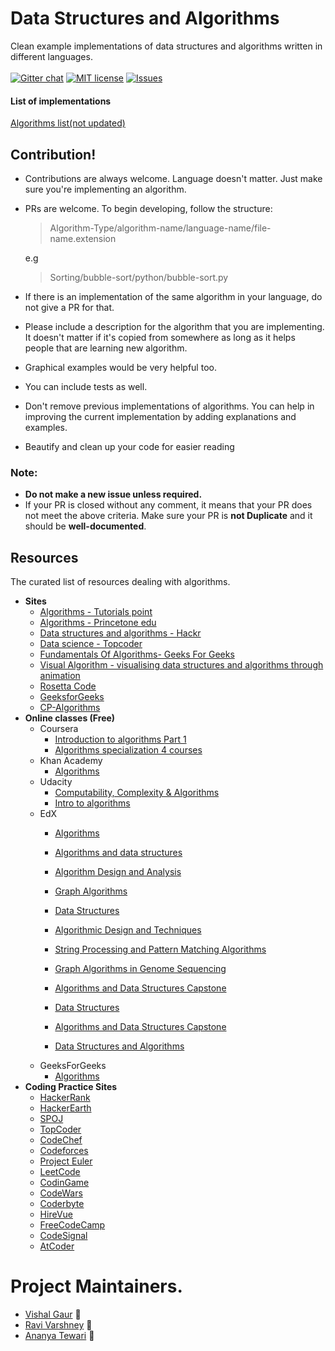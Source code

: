 # Data Structures and Algorithms 
Clean example implementations of data structures and algorithms written in different languages.
<br><br>
[![Gitter chat](https://badges.gitter.im/VAR-solutions/Algorithms.png)](https://gitter.im/VAR-solutions/Algorithms "Gitter chat")
[![MIT license](http://img.shields.io/badge/license-MIT-brightgreen.svg)](http://opensource.org/licenses/MIT)
[![Issues](http://img.shields.io/github/issues/VAR-solutions/Algorithms.svg)](https://github.com/VAR-solutions/Algorithms/issues)
#### List of implementations

[Algorithms list(not updated)](#)

## Contribution!
 * Contributions are always welcome. Language doesn't matter. Just make sure you're implementing an algorithm.
 * PRs are welcome. To begin developing, follow the structure:

   > Algorithm-Type/algorithm-name/language-name/file-name.extension
   
   e.g
   > Sorting/bubble-sort/python/bubble-sort.py

 * If there is an implementation of the same algorithm in your language, do not give a PR for that.
 * Please include a description for the algorithm that you are implementing. It doesn't matter if it's copied from somewhere as long as it helps people that are learning new algorithm.
 * Graphical examples would be very helpful too.
 * You can include tests as well.
 * Don't remove previous implementations of algorithms. You can help in improving the current implementation by adding explanations and examples.
 * Beautify and clean up your code for easier reading
 
 ### Note:
 * **Do not make a new issue unless required.**
 * If your PR is closed without any comment, it means that your PR does not meet the above criteria. Make sure your PR is **not Duplicate** and it should be **well-documented**.


## Resources

 The curated list of resources dealing with algorithms.

 * **Sites**
   * [Algorithms - Tutorials point](https://www.tutorialspoint.com/data_structures_algorithms/index.htm)
   * [Algorithms - Princetone edu](http://algs4.cs.princeton.edu/home/)
   * [Data structures and algorithms - Hackr](https://hackr.io/tutorials/learn-data-structures-algorithms)
   * [Data science - Topcoder](https://www.topcoder.com/community/data-science/data-science-tutorials/)
   * [Fundamentals Of Algorithms- Geeks For Geeks](http://www.geeksforgeeks.org/fundamentals-of-algorithms/)
   * [Visual Algorithm - visualising data structures and algorithms through animation](https://visualgo.net/en)
   * [Rosetta Code](http://rosettacode.org/wiki/Rosetta_Code)
   * [GeeksforGeeks](https://www.geeksforgeeks.org)
   * [CP-Algorithms](https://cp-algorithms.com)
* **Online classes (Free)**
  * Coursera 
      * [Introduction to algorithms Part 1](https://www.coursera.org/learn/algorithms-part1)
      * [Algorithms specialization 4 courses](https://www.coursera.org/specializations/algorithms)
   * Khan Academy 
     * [Algorithms](https://www.khanacademy.org/computing/computer-science/algorithms)
   * Udacity
      * [Computability, Complexity & Algorithms](https://www.udacity.com/course/computability-complexity-algorithms--ud061)
      * [Intro to algorithms](https://www.udacity.com/course/intro-to-algorithms--cs215)
   * EdX
      * [Algorithms](https://www.edx.org/course/algorithms-iitbombayx-cs213-3x-0)
      * [Algorithms and data structures](https://www.edx.org/course/algorithms-data-structures-microsoft-dev285x)
     * [Algorithm Design and Analysis](https://courses.edx.org/courses/course-v1:PennX+SD3x+2T2017/course/)
     * [Graph Algorithms](https://www.edx.org/course/graph-algorithms-uc-san-diegox-algs202x)
     * [Data Structures](https://www.edx.org/course/data-structures-uc-san-diegox-algs201x)
      * [Algorithmic Design and Techniques](https://www.edx.org/course/algorithmic-design-techniques-uc-san-diegox-algs200x)
     * [String Processing and Pattern Matching Algorithms](https://www.edx.org/course/string-processing-pattern-matching-uc-san-diegox-algs204x)
     * [Graph Algorithms in Genome Sequencing](https://www.edx.org/course/graph-algorithms-genome-sequencing-uc-san-diegox-algs206x)

     * [Algorithms and Data Structures Capstone](https://www.edx.org/course/algorithms-data-structures-capstone-uc-san-diegox-algs207x)
     * [Data Structures](https://www.youtube.com/user/mycodeschool)
     * [Algorithms and Data Structures Capstone](https://www.edx.org/course/algorithms-data-structures-capstone-uc-san-diegox-algs207x) 
     * [Data Structures and Algorithms](https://www.programiz.com/dsa)
   * GeeksForGeeks
     * [Algorithms](https://www.geeksforgeeks.org/fundamentals-of-algorithms/)
 * **Coding Practice Sites**
    * [HackerRank](https://www.hackerrank.com/)
    * [HackerEarth](https://www.hackerearth.com/)
    * [SPOJ](http://www.spoj.com/)
    * [TopCoder](https://www.topcoder.com/)
    * [CodeChef](https://www.codechef.com/)
    * [Codeforces](http://codeforces.com/)
    * [Project Euler](https://projecteuler.net/)
    * [LeetCode](https://leetcode.com/)
    * [CodinGame](https://www.codingame.com/)
    * [CodeWars](https://codewars.com/)
    * [Coderbyte](https://www.coderbyte.com/)
    * [HireVue](https://www.hirevue.com/)
    * [FreeCodeCamp](https://www.freecodecamp.org/)
    * [CodeSignal](https://codesignal.com/)
    * [AtCoder](https://atcoder.jp/)
    
# Project Maintainers.
* [Vishal Gaur](https://github.com/i-vishi) :tada:<br>
* [Ravi Varshney](https://github.com/ravivarshney01) :tada:<br>
* [Ananya Tewari](https://github.com/antew7) :tada:<br>
